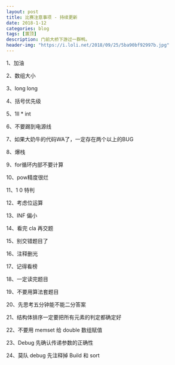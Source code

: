 ```yaml
---
layout: post
title: 比赛注意事项 - 持续更新
date: 2018-1-12
categories: blog
tags: [置顶]
description: 门前大桥下游过一群鸭。
header-img: "https://i.loli.net/2018/09/25/5ba90bf92997b.jpg"
---
```


1、加油

2、数组大小

3、long long

4、括号优先级

5、1ll * int

6、不要踢到电源线

7、如果大奶牛的代码WA了，一定存在两个以上的BUG

8、爆栈

9、for循环内部不要计算

10、pow精度很烂

11、1 0 特判

12、考虑位运算

13、INF 偏小

14、看完 cla 再交题

15、别交错题目了

16、注释删光

17、记得看榜

18、一定读完题目

19、不要用算法套题目

20、先思考五分钟能不能二分答案

21、结构体排序一定要把所有元素的判定都确定好

22、不要用 memset 给 double 数组赋值

23、Debug 先确认传递参数的正确性

24、莫队 debug 先注释掉 Build 和 sort



